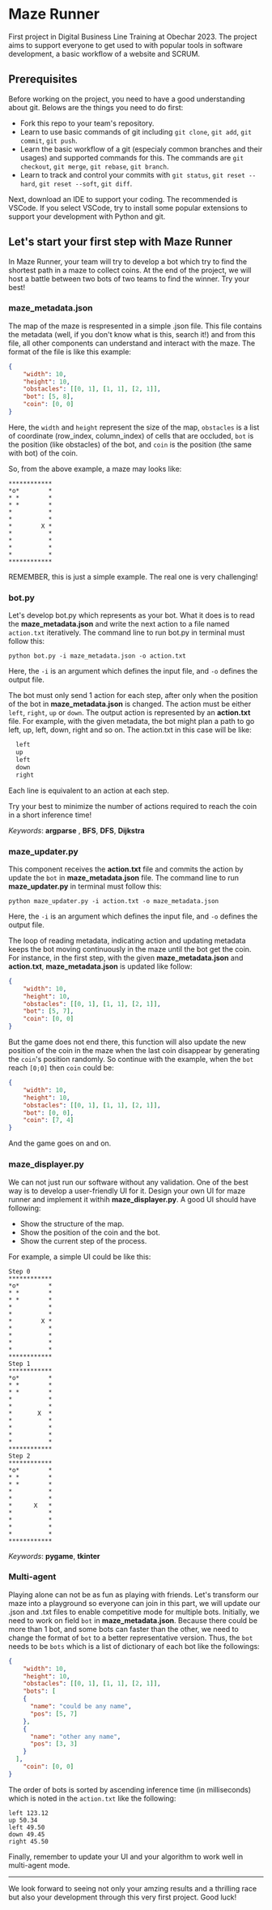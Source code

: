 # Maze Runner
First project in Digital Business Line Training at Obechar 2023. The project aims to support everyone to get used to with popular tools in software development, a basic workflow of a website and SCRUM.

## Prerequisites
Before working on the project, you need to have a good understanding about git. Belows are the things you need to do first:
- Fork this repo to your team's repository.
- Learn to use basic commands of git including `git clone`, `git add`, `git commit`, `git push`.
- Learn the basic workflow of a git (especialy common branches and their usages) and supported commands for this. The commands are `git checkout`, `git merge`, `git rebase`, `git branch`.
- Learn to track and control your commits with `git status`, `git reset --hard`, `git reset --soft`, `git diff`.

Next, download an IDE to support your coding. The recommended is VSCode. If you select VSCode, try to install some popular extensions to support your development with Python and git.

## Let's start your first step with Maze Runner
In Maze Runner, your team will try to develop a bot which try to find the shortest path in a maze to collect coins. At the end of the project, we will host a battle between two bots of two teams to find the winner. Try your best!

### maze_metadata.json
The map of the maze is respresented in a simple .json file. This file contains the metadata (well, if you don't know what is this, search it!) and from this file, all other components can understand and interact with the maze. The format of the file is like this example:
```json
{
    "width": 10,
    "height": 10,
    "obstacles": [[0, 1], [1, 1], [2, 1]],
    "bot": [5, 8],
    "coin": [0, 0]
}
```

Here, the `width` and `height` represent the size of the map, `obstacles` is a list of coordinate (row_index, column_index) of cells that are occluded, `bot` is the position (like obstacles) of the bot, and `coin` is the position (the same with bot) of the coin.

So, from the above example, a maze may looks like:
```
************
*o*        *
* *        *
* *        *
*          *
*          *
*        X *
*          *
*          *
*          *
*          *
************
```
REMEMBER, this is just a simple example. The real one is very challenging!

### bot.py

Let's develop bot.py which represents as your bot. What it does is to read the **maze_metadata.json** and write the next action to a file named `action.txt` iteratively. The command line to run bot.py in terminal must follow this:

```
python bot.py -i maze_metadata.json -o action.txt
```
Here, the `-i` is an argument which defines the input file, and `-o` defines the output file.

The bot must only send 1 action for each step, after only when the position of the bot in **maze_metadata.json** is changed. The action must be either `left`, `right`, `up` or `down`. The output action is represented by an **action.txt** file. For example, with the given metadata, the bot might plan a path to go left, up, left, down, right and so on. The action.txt in this case will be like:

``` txt
  left
  up
  left
  down
  right
```
Each line is equivalent to an action at each step.

Try your best to minimize the number of actions required to reach the coin in a short inference time!

*Keywords*: **argparse** , **BFS**, **DFS**, **Dijkstra**   

### maze_updater.py

This component receives the **action.txt** file and commits the action by update the `bot` in **maze_metadata.json** file. The command line to run **maze_updater.py** in terminal must follow this:
```
python maze_updater.py -i action.txt -o maze_metadata.json
```
Here, the `-i` is an argument which defines the input file, and `-o` defines the output file.

The loop of reading metadata, indicating action and updating metadata keeps the bot moving continuously in the maze until the bot get the coin. For instance, in the first step, with the given **maze_metadata.json** and **action.txt**, **maze_metadata.json** is updated like follow:
```json
{
    "width": 10,
    "height": 10,
    "obstacles": [[0, 1], [1, 1], [2, 1]],
    "bot": [5, 7],
    "coin": [0, 0]
}
```
But the game does not end there, this function will also update the new position of the coin in the maze when the last coin disappear by generating the `coin`'s position randomly. So continue with the example, when the `bot` reach `[0;0]` then `coin` could be:
```json
{
    "width": 10,
    "height": 10,
    "obstacles": [[0, 1], [1, 1], [2, 1]],
    "bot": [0, 0],
    "coin": [7, 4]
}
```

And the game goes on and on.

### maze_displayer.py
We can not just run our software without any validation. One of the best way is to develop a user-friendly UI for it. Design your own UI for maze runner and implement it withih **maze_displayer.py**. A good UI should have following:
- Show the structure of the map.
- Show the position of the coin and the bot.
- Show the current step of the process.

For example, a simple UI could be like this:
```
Step 0
************
*o*        *
* *        *
* *        *
*          *
*          *
*        X *
*          *
*          *
*          *
*          *
************
Step 1
************
*o*        *
* *        *
* *        *
*          *
*          *
*       X  *
*          *
*          *
*          *
*          *
************
Step 2
************
*o*        *
* *        *
* *        *
*          *
*          *
*      X   *
*          *
*          *
*          *
*          *
************
```
*Keywords*: **pygame**, **tkinter**

### Multi-agent
Playing alone can not be as fun as playing with friends. Let's transform our maze into a playground so everyone can join in this part, we will update our .json and .txt files to enable competitive mode for multiple bots. Initially, we need to work on field `bot` in **maze_metadata.json**. Because there could be more than 1 bot, and some bots can faster than the other, we need to change the format of `bot` to a better representative version. Thus, the `bot` needs to be `bots` which is a list of dictionary of each bot like the followings:

```json
{
    "width": 10,
    "height": 10,
    "obstacles": [[0, 1], [1, 1], [2, 1]],
    "bots": [
    {
      "name": "could be any name",
      "pos": [5, 7]
    },
    {
      "name": "other any name",
      "pos": [3, 3]
    }
  ],
    "coin": [0, 0]
}
```
The order of bots is sorted by ascending inference time (in milliseconds) which is noted in the `action.txt` like the following:

```
left 123.12
up 50.34
left 49.50
down 49.45
right 45.50
```

Finally, remember to update your UI and your algorithm to work well in multi-agent mode.

---
We look forward to seeing not only your amzing results and a thrilling race but also your development through this very first project. Good luck!
